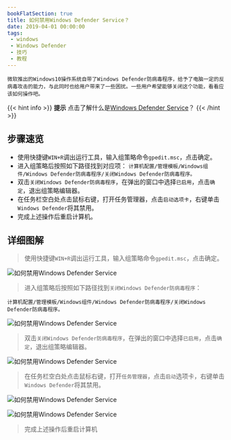 ```yaml
---
bookFlatSection: true
title: 如何禁用Windows Defender Service？
date: 2019-04-01 00:00:00
tags: 
 - windows
 - Windows Defender
 - 技巧
 - 教程
---
```


`微软推出的Windows10操作系统自带了Windows Defender防病毒程序，给予了电脑一定的反病毒攻击的能力，与此同时也给用户带来了一些困扰。一些用户希望能够关闭这个功能，看看应该如何操作吧。`
<!--more-->

{{< hint info >}}
**<i class="fa fa-exclamation-circle"></i> 提示**  点击了解什么是[Windows Defender Service](https://www.microsoft.com/zh-cn/windows/comprehensive-security)？
{{< /hint >}}

## 步骤速览 ##
- 使用快捷键`WIN+R`调出运行工具，输入组策略命令`gpedit.msc`，点击确定。
- 进入组策略后按照如下路径找到对应项：
`计算机配置/管理模板/Windows组件/Windows Defender防病毒程序/关闭Windows Defender防病毒程序。`
- 双击`关闭Windows Defender防病毒程序`，在弹出的窗口中选择`已启用`，点击`确定`，退出组策略编辑器。
- 在任务栏空白处点击鼠标右键，打开任务管理器，点击`启动选项卡`，右键单击`Windows Defender`将其禁用。
- 完成上述操作后重启计算机。

## 详细图解 ##
> 使用快捷键`WIN+R`调出运行工具，输入组策略命令`gpedit.msc`，点击确定。

![如何禁用Windows Defender Service](https://cdn.img.wenhairu.com/images/2019/11/07/AEy1N.png)

> 进入组策略后按照如下路径找到`关闭Windows Defender防病毒程序`：
```
计算机配置/管理模板/Windows组件/Windows Defender防病毒程序/关闭Windows Defender防病毒程序。
```

![如何禁用Windows Defender Service](https://cdn.img.wenhairu.com/images/2019/11/07/AEH4B.png)

> 双击`关闭Windows Defender防病毒程序`，在弹出的窗口中选择`已启用`，点击`确定`，退出组策略编辑器。

![如何禁用Windows Defender Service](https://cdn.img.wenhairu.com/images/2019/11/07/AEQhn.png)


> 在任务栏空白处点击鼠标右键，打开`任务管理器`，点击`启动`选项卡，右键单击`Windows Defender`将其禁用。

![如何禁用Windows Defender Service](https://cdn.img.wenhairu.com/images/2019/11/07/AEkEA.png)


![如何禁用Windows Defender Service](https://cdn.img.wenhairu.com/images/2019/11/07/AEocT.png)


> 完成上述操作后重启计算机


